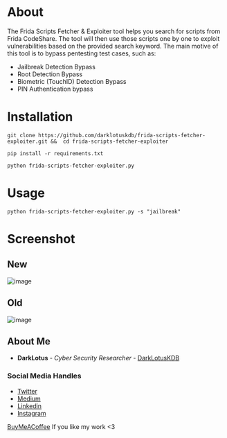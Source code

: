 # About
The Frida Scripts Fetcher & Exploiter tool helps you search for scripts from Frida CodeShare. The tool will then use those scripts one by one to exploit vulnerabilities based on the provided search keyword. 
The main motive of this tool is to bypass pentesting test cases, such as:
- Jailbreak Detection Bypass
- Root Detection Bypass
- Biometric (TouchID) Detection Bypass
- PIN Authentication bypass

# Installation
``` 
git clone https://github.com/darklotuskdb/frida-scripts-fetcher-exploiter.git &&  cd frida-scripts-fetcher-exploiter
```
```
pip install -r requirements.txt
```
```
python frida-scripts-fetcher-exploiter.py
```

# Usage
```
python frida-scripts-fetcher-exploiter.py -s "jailbreak"
```

# Screenshot
## New
![image](https://github.com/darklotuskdb/frida-scripts-fetcher-exploiter/assets/29382875/e7dd1b1d-3330-4bd0-8fd9-1431300bccc5)

## Old
![image](https://github.com/darklotuskdb/frida-scripts-fetcher/assets/29382875/b59b5cd8-7689-444f-9bec-d8f00a2eac23)

## About Me

* **DarkLotus** - *Cyber Security Researcher* - [DarkLotusKDB](https://github.com/darklotuskdb)

### Social Media Handles
* [Twitter](https://twitter.com/darklotuskdb)
* [Medium](https://medium.com/@darklotus)
* [Linkedin](https://www.linkedin.com/in/kamaldeepbhati/)
* [Instagram](https://www.instagram.com/kamaldeepbhati/)

[BuyMeACoffee](https://www.buymeacoffee.com/darklotus) If you like my work <3


